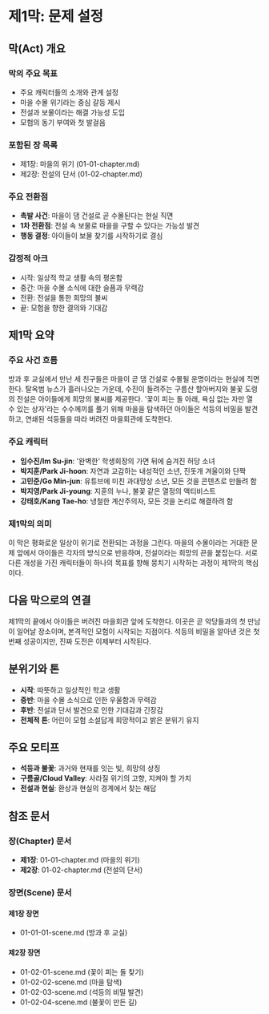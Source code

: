 # 제1막: 문제 설정

## 막(Act) 개요

### 막의 주요 목표
- 주요 캐릭터들의 소개와 관계 설정
- 마을 수몰 위기라는 중심 갈등 제시
- 전설과 보물이라는 해결 가능성 도입
- 모험의 동기 부여와 첫 발걸음

### 포함된 장 목록
- 제1장: 마을의 위기 (01-01-chapter.md)
- 제2장: 전설의 단서 (01-02-chapter.md)

### 주요 전환점
- **촉발 사건**: 마을이 댐 건설로 곧 수몰된다는 현실 직면
- **1차 전환점**: 전설 속 보물로 마을을 구할 수 있다는 가능성 발견
- **행동 결정**: 아이들이 보물 찾기를 시작하기로 결심

### 감정적 아크
- 시작: 일상적 학교 생활 속의 평온함
- 중간: 마을 수몰 소식에 대한 슬픔과 무력감
- 전환: 전설을 통한 희망의 불씨
- 끝: 모험을 향한 결의와 기대감

## 제1막 요약

### 주요 사건 흐름
방과 후 교실에서 만난 세 친구들은 마을이 곧 댐 건설로 수몰될 운명이라는 현실에 직면한다. 탈옥범 뉴스가 흘러나오는 가운데, 수진이 들려주는 구름산 할아버지와 불꽃 도령의 전설은 아이들에게 희망의 불씨를 제공한다. '꽃이 피는 돌 아래, 욕심 없는 자만 열 수 있는 상자'라는 수수께끼를 풀기 위해 마을을 탐색하던 아이들은 석등의 비밀을 발견하고, 연쇄된 석등들을 따라 버려진 마을회관에 도착한다.

### 주요 캐릭터
- **임수진/Im Su-jin**: '완벽한' 학생회장의 가면 뒤에 숨겨진 허당 소녀
- **박지훈/Park Ji-hoon**: 자연과 교감하는 내성적인 소년, 진돗개 겨울이와 단짝
- **고민준/Go Min-jun**: 유튜브에 미친 과대망상 소년, 모든 것을 콘텐츠로 만들려 함
- **박지영/Park Ji-young**: 지훈의 누나, 불꽃 같은 열정의 액티비스트
- **강태호/Kang Tae-ho**: 냉철한 계산주의자, 모든 것을 논리로 해결하려 함

### 제1막의 의미
이 막은 평화로운 일상이 위기로 전환되는 과정을 그린다. 마을의 수몰이라는 거대한 문제 앞에서 아이들은 각자의 방식으로 반응하며, 전설이라는 희망의 끈을 붙잡는다. 서로 다른 개성을 가진 캐릭터들이 하나의 목표를 향해 뭉치기 시작하는 과정이 제1막의 핵심이다.

## 다음 막으로의 연결

제1막의 끝에서 아이들은 버려진 마을회관 앞에 도착한다. 이곳은 곧 악당들과의 첫 만남이 일어날 장소이며, 본격적인 모험이 시작되는 지점이다. 석등의 비밀을 알아낸 것은 첫 번째 성공이지만, 진짜 도전은 이제부터 시작된다.

## 분위기와 톤

- **시작**: 따뜻하고 일상적인 학교 생활
- **중반**: 마을 수몰 소식으로 인한 우울함과 무력감  
- **후반**: 전설과 단서 발견으로 인한 기대감과 긴장감
- **전체적 톤**: 어린이 모험 소설답게 희망적이고 밝은 분위기 유지

## 주요 모티프

- **석등과 불꽃**: 과거와 현재를 잇는 빛, 희망의 상징
- **구름골/Cloud Valley**: 사라질 위기의 고향, 지켜야 할 가치
- **전설과 현실**: 환상과 현실의 경계에서 찾는 해답

## 참조 문서

### 장(Chapter) 문서
- **제1장**: 01-01-chapter.md (마을의 위기)
- **제2장**: 01-02-chapter.md (전설의 단서)

### 장면(Scene) 문서
#### 제1장 장면
- 01-01-01-scene.md (방과 후 교실)

#### 제2장 장면
- 01-02-01-scene.md (꽃이 피는 돌 찾기)
- 01-02-02-scene.md (마을 탐색)
- 01-02-03-scene.md (석등의 비밀 발견)
- 01-02-04-scene.md (불꽃이 만든 길)